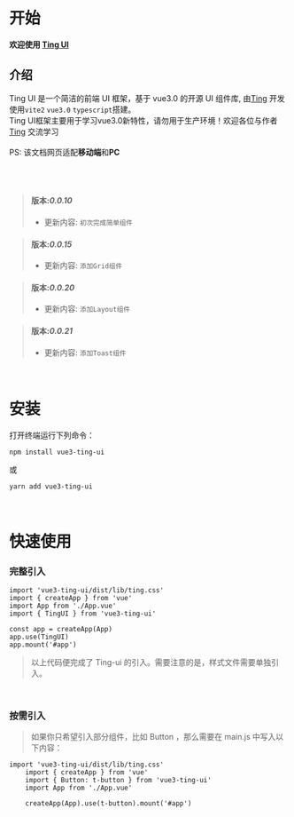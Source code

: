 # 开始


**欢迎使用 [Ting UI](https://tingcygf.gitee.io/ting-ui-vue3/#/)**


## 介绍

Ting UI 是一个简洁的前端 UI 框架，基于 vue3.0 的开源 UI 组件库, 由[Ting](https://github.com/TINGCYGF) 开发使用`vite2` `vue3.0` `typescript`搭建。<br>
Ting UI框架主要用于学习vue3.0新特性，请勿用于生产环境！欢迎各位与作者[Ting](https://github.com/TINGCYGF) 交流学习<br><br>
PS: 该文档网页适配**移动端**和**PC**

<br>
<br>


> #### 版本:**_0.0.10_**
>
> - 更新内容: `初次完成简单组件`

> #### 版本:**_0.0.15_**
>
> - 更新内容: `添加Grid组件`

> #### 版本:**_0.0.20_**
>
> - 更新内容: `添加Layout组件`

> #### 版本:**_0.0.21_**
>
> - 更新内容: `添加Toast组件`

<br>

# 安装

打开终端运行下列命令：

```
npm install vue3-ting-ui
```

或

```
yarn add vue3-ting-ui
```

<br />

# 快速使用

### 完整引入

```
import 'vue3-ting-ui/dist/lib/ting.css'
import { createApp } from 'vue'
import App from './App.vue'
import { TingUI } from 'vue3-ting-ui'

const app = createApp(App)
app.use(TingUI)
app.mount('#app')
```

> 以上代码便完成了 Ting-ui 的引入。需要注意的是，样式文件需要单独引入。

<br />

### 按需引入

> 如果你只希望引入部分组件，比如 Button ，那么需要在 main.js 中写入以下内容：

```
import 'vue3-ting-ui/dist/lib/ting.css'
    import { createApp } from 'vue'
    import { Button: t-button } from 'vue3-ting-ui'
    import App from './App.vue'

    createApp(App).use(t-button).mount('#app')
```

<br />










